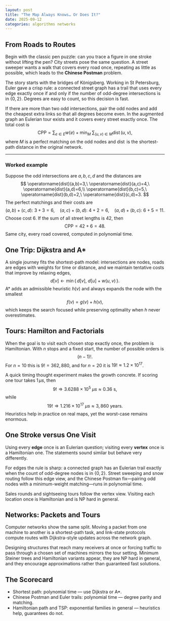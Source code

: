 ```yaml
---
layout: post
title: "The Map Always Knows… Or Does It?"
date: 2025-09-12
categories: algorithms networks
---
```


## From Roads to Routes

Begin with the classic pen puzzle: can you trace a figure in one stroke without lifting the pen? City streets pose the same question. A street sweeper wants a walk that covers every road once, repeating as little as possible, which leads to the **Chinese Postman** problem.

The story starts with the bridges of Königsberg. Working in St Petersburg, Euler gave a crisp rule: a connected street graph has a trail that uses every edge exactly once if and only if the number of odd-degree intersections is in $\{0,2\}$. Degrees are easy to count, so this decision is fast.

If there are more than two odd intersections, pair the odd nodes and add the cheapest extra links so that all degrees become even. In the augmented graph an Eulerian tour exists and it covers every street exactly once. The total cost is
$$
\text{CPP}=\sum_{e\in E} w(e)\;+\;\min_{M}\ \sum_{(u,v)\in M}\operatorname{dist}(u,v),
$$
where $M$ is a perfect matching on the odd nodes and $\operatorname{dist}$ is the shortest-path distance in the original network.

---

### Worked example

Suppose the odd intersections are $a,b,c,d$ and the distances are
$$
\operatorname{dist}(a,b)=3,\ \operatorname{dist}(a,c)=4,\ \operatorname{dist}(a,d)=6,\\
\operatorname{dist}(b,c)=5,\ \operatorname{dist}(b,d)=2,\ \operatorname{dist}(c,d)=3.
$$
The perfect matchings and their costs are
$$
(a,b)+(c,d):\ 3+3=6,\quad
(a,c)+(b,d):\ 4+2=6,\quad
(a,d)+(b,c):\ 6+5=11.
$$
Choose cost $6$. If the sum of all street lengths is $42$, then
$$
\text{CPP}=42+6=48.
$$
Same city, every road covered, computed in polynomial time.

## One Trip: Dijkstra and A*

A single journey fits the shortest-path model: intersections are nodes, roads are edges with weights for time or distance, and we maintain tentative costs that improve by relaxing edges,
$$
d[v]\leftarrow \min\{\,d[v],\ d[u]+w(u,v)\,\}.
$$
A* adds an admissible heuristic $h(v)$ and always expands the node with the smallest
$$
f(v)=g(v)+h(v),
$$
which keeps the search focused while preserving optimality when $h$ never overestimates.

## Tours: Hamilton and Factorials

When the goal is to visit each chosen stop exactly once, the problem is Hamiltonian. With $n$ stops and a fixed start, the number of possible orders is
$$
(n-1)!.
$$
For $n=10$ this is $9!=362{,}880$, and for $n=20$ it is $19!\approx 1.2\times 10^{17}$.

A quick timing thought experiment makes the growth concrete. If scoring one tour takes $1\,\mu s$, then
$$
9!\Rightarrow 3.6288\times 10^{5}\ \mu s \approx 0.36\ \text{s},
$$
while
$$
19!\Rightarrow 1.216\times 10^{17}\ \mu s \approx 3{,}860\ \text{years}.
$$
Heuristics help in practice on real maps, yet the worst-case remains enormous.

## One Stroke versus One Visit

Using every **edge** once is an Eulerian question; visiting every **vertex** once is a Hamiltonian one. The statements sound similar but behave very differently.

For edges the rule is sharp: a connected graph has an Eulerian trail exactly when the count of odd-degree nodes is in $\{0,2\}$. Street sweeping and snow routing follow this edge view, and the Chinese Postman fix—pairing odd nodes with a minimum-weight matching—runs in polynomial time.

Sales rounds and sightseeing tours follow the vertex view. Visiting each location once is Hamiltonian and is NP hard in general.

## Networks: Packets and Tours

Computer networks show the same split. Moving a packet from one machine to another is a shortest-path task, and link-state protocols compute routes with Dijkstra-style updates across the network graph.

Designing structures that reach many receivers at once or forcing traffic to pass through a chosen set of machines mirrors the tour setting. Minimum Steiner trees and Hamiltonian variants appear, they are NP hard in general, and they encourage approximations rather than guaranteed fast solutions.

## The Scorecard

- Shortest path: polynomial time — use Dijkstra or A*.  
- Chinese Postman and Euler trails: polynomial time — degree parity and matching.  
- Hamiltonian path and TSP: exponential families in general — heuristics help, guarantees do not.
